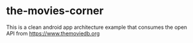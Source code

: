 # the-movies-corner
This is a clean android app architecture example that consumes the open API from https://www.themoviedb.org 
